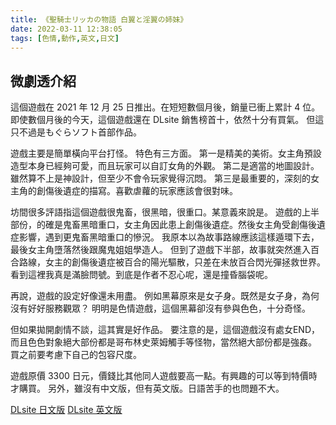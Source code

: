 ```yaml
---
title: 《聖騎士リッカの物語 白翼と淫翼の姉妹》
date: 2022-03-11 12:38:05
tags: [色情,動作,英文,日文]
---
```

## 微劇透介紹

這個遊戲在 2021 年 12 月 25 日推出。在短短數個月後，銷量已衝上累計 4 位。
即使數個月後的今天，這個遊戲還在 DLsite 銷售榜首十，依然十分有買氣。
但這只不過是もぐらソフト首部作品。

遊戲主要是簡單橫向平台打怪。
特色有三方面。
第一是精美的美術。女主角預設造型本身已經夠可愛，而且玩家可以自訂女角的外觀。
第二是適當的地圖設計。雖然算不上是神設計，但至少不會令玩家覺得沉悶。
第三是最重要的，深刻的女主角的創傷後遺症的描寫。喜歡虐蘿的玩家應該會很對味。

坊間很多評語指這個遊戲很鬼畜，很黑暗，很重口。某意義來說是。
遊戲的上半部份，的確是鬼畜黑暗重口，女主角因此患上創傷後遺症。然後女主角受創傷後遺症影響，遇到更鬼畜黑暗重口的慘況。
我原本以為故事路線應該這樣遁環下去，最後女主角墮落然後跟魔鬼姐姐學造人。
但到了遊戲下半部，故事就突然進入百合路線，女主的創傷後遺症被百合的陽光驅散，只差在未放百合閃光彈拯救世界。
看到這裡我真是滿臉問號。到底是作者不忍心呢，還是撞昏腦袋呢。

再說，遊戲的設定好像還未用盡。
例如黑幕原來是女子身。既然是女子身，為何沒有好好服務觀眾？
明明是色情遊戲，這個黑幕卻沒有參與色色，十分奇怪。

但如果拋開劇情不談，這其實是好作品。
要注意的是，這個遊戲沒有處女END，而且色色對象絕大部份都是哥布林史萊姆觸手等怪物，當然絕大部份都是強姦。
買之前要考慮下自己的包容尺度。

遊戲原價 3300 日元，價錢比其他同人遊戲要高一點。有興趣的可以等到特價時才購買。
另外，雖沒有中文版，但有英文版。日語苦手的也問題不大。

[DLsite 日文版](https://www.dlsite.com/maniax/work/=/product_id/RJ297937.html)
[DLsite 英文版](https://www.dlsite.com/maniax/work/=/product_id/RJ363824.html)
